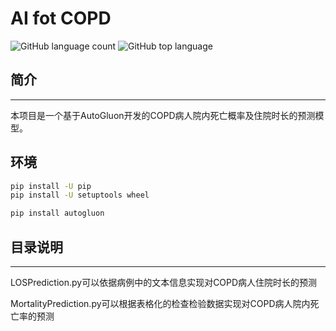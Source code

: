# AI fot COPD

![GitHub language count](https://img.shields.io/github/languages/count/sherwinY/AI4COPD)
![GitHub top language](https://img.shields.io/github/languages/top/sherwinY/AI4COPD)


## 简介
---
本项目是一个基于AutoGluon开发的COPD病人院内死亡概率及住院时长的预测模型。

## 环境
```Bash
pip install -U pip
pip install -U setuptools wheel

pip install autogluon

```

## 目录说明
---
LOSPrediction.py可以依据病例中的文本信息实现对COPD病人住院时长的预测  

MortalityPrediction.py可以根据表格化的检查检验数据实现对COPD病人院内死亡率的预测
